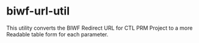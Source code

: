 # biwf-url-util

This utility converts the BIWF Redirect URL for CTL PRM Project to a more Readable table form for each parameter.
